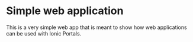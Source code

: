 # Simple web application

This is a very simple web app that is meant to show how web applications can be used with Ionic Portals.
